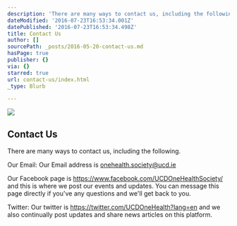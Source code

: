 ```yaml
---
description: 'There are many ways to contact us, including the following.'
dateModified: '2016-07-23T16:53:34.001Z'
datePublished: '2016-07-23T16:53:34.498Z'
title: Contact Us
author: []
sourcePath: _posts/2016-05-20-contact-us.md
hasPage: true
publisher: {}
via: {}
starred: true
url: contact-us/index.html
_type: Blurb

---
```

<article style=""><img src="https://s3-us-west-2.amazonaws.com/the-grid-img/p/4cec20ca230f662da713f6c38c0dff9599c175f2.png" /><h1>Contact Us</h1></article>

There are many ways to contact us, including the following.

Our Email: Our Email address is onehealth.society@ucd.ie

Our Facebook page is https://www.facebook.com/UCDOneHealthSociety/ and this is where we post our events and updates. You can message this page directly if you've any questions and we'll get back to you.

Twitter: Our twitter is https://twitter.com/UCDOneHealth?lang=en and we also continually post updates and share news articles on this platform.